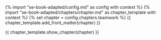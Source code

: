 <frontmatter>
{% import "se-book-adapted/config.md" as config with context %}
{% import "se-book-adapted/chapters/chapter.md" as chapter_template with context %}
{% set chapter = config.chapters.teamwork %}
{{ chapter_template.add_front_matter(chapter) }}
</frontmatter>

{{ chapter_template.show_chapter(chapter) }}
